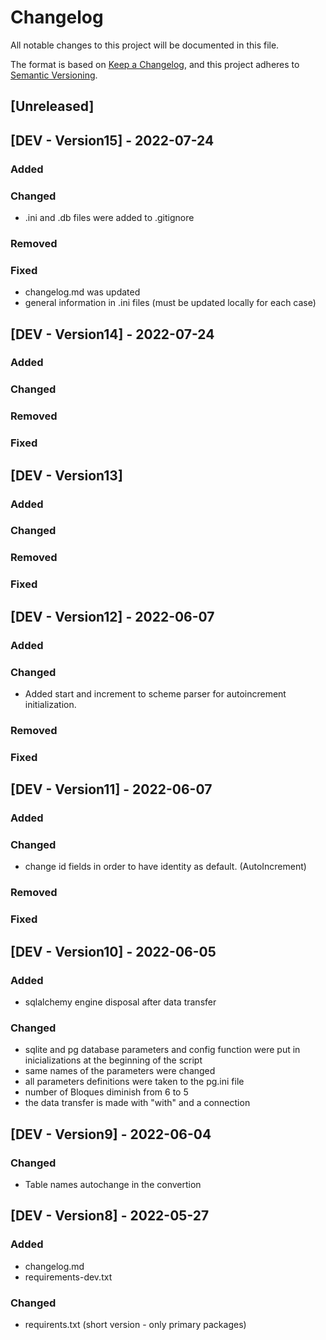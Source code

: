 # Changelog
All notable changes to this project will be documented in this file.

The format is based on [Keep a Changelog](https://keepachangelog.com/en/1.0.0/),
and this project adheres to [Semantic Versioning](https://semver.org/spec/v2.0.0.html).

## [Unreleased]

## [DEV - Version15] - 2022-07-24

### Added
### Changed
- .ini and .db files were added to .gitignore
### Removed
### Fixed
- changelog.md was updated
- general information in .ini files (must be updated locally for each case)

## [DEV - Version14] - 2022-07-24

### Added
### Changed
### Removed
### Fixed


## [DEV - Version13]
### Added
### Changed
### Removed
### Fixed


## [DEV - Version12] - 2022-06-07

### Added
### Changed
- Added start and increment to scheme parser for autoincrement initialization.
### Removed
### Fixed

## [DEV - Version11] - 2022-06-07

### Added
### Changed
- change id fields in order to have identity as default. (AutoIncrement)
### Removed
### Fixed

## [DEV - Version10] - 2022-06-05
### Added
- sqlalchemy engine disposal after data transfer
### Changed
- sqlite and pg database parameters and config function were put in inicializations at the beginning of the script
- same names of the parameters were changed
- all parameters definitions were taken to the pg.ini file
- number of Bloques diminish from 6 to 5
- the data transfer is made with "with" and a connection

## [DEV - Version9] - 2022-06-04
### Changed
- Table names autochange in the convertion

## [DEV - Version8] - 2022-05-27
### Added
- changelog.md
- requirements-dev.txt
### Changed
- requirents.txt (short version - only primary packages)
